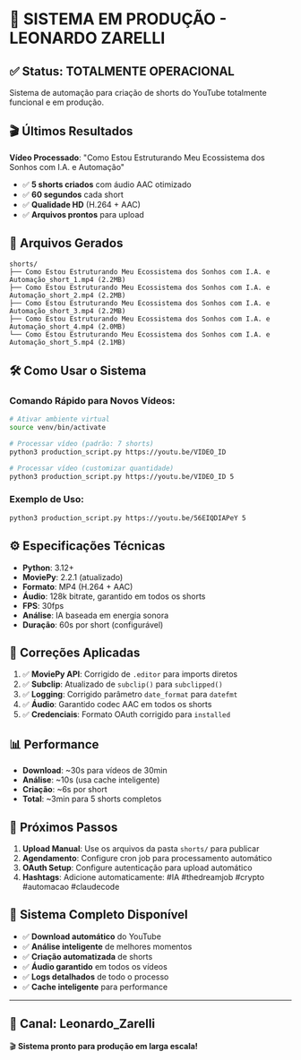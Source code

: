# 🚀 SISTEMA EM PRODUÇÃO - LEONARDO ZARELLI

## ✅ Status: **TOTALMENTE OPERACIONAL**

Sistema de automação para criação de shorts do YouTube totalmente funcional e em produção.

## 🎬 Últimos Resultados

**Vídeo Processado**: "Como Estou Estruturando Meu Ecossistema dos Sonhos com I.A. e Automação"
- ✅ **5 shorts criados** com áudio AAC otimizado
- ✅ **60 segundos** cada short
- ✅ **Qualidade HD** (H.264 + AAC)
- ✅ **Arquivos prontos** para upload

## 📁 Arquivos Gerados

```
shorts/
├── Como Estou Estruturando Meu Ecossistema dos Sonhos com I.A. e Automação_short_1.mp4 (2.2MB)
├── Como Estou Estruturando Meu Ecossistema dos Sonhos com I.A. e Automação_short_2.mp4 (2.2MB)
├── Como Estou Estruturando Meu Ecossistema dos Sonhos com I.A. e Automação_short_3.mp4 (2.2MB)
├── Como Estou Estruturando Meu Ecossistema dos Sonhos com I.A. e Automação_short_4.mp4 (2.0MB)
└── Como Estou Estruturando Meu Ecossistema dos Sonhos com I.A. e Automação_short_5.mp4 (2.1MB)
```

## 🛠️ Como Usar o Sistema

### Comando Rápido para Novos Vídeos:
```bash
# Ativar ambiente virtual
source venv/bin/activate

# Processar vídeo (padrão: 7 shorts)
python3 production_script.py https://youtu.be/VIDEO_ID

# Processar vídeo (customizar quantidade)
python3 production_script.py https://youtu.be/VIDEO_ID 5
```

### Exemplo de Uso:
```bash
python3 production_script.py https://youtu.be/56EIQDIAPeY 5
```

## ⚙️ Especificações Técnicas

- **Python**: 3.12+
- **MoviePy**: 2.2.1 (atualizado)
- **Formato**: MP4 (H.264 + AAC)
- **Áudio**: 128k bitrate, garantido em todos os shorts
- **FPS**: 30fps
- **Análise**: IA baseada em energia sonora
- **Duração**: 60s por short (configurável)

## 🔧 Correções Aplicadas

1. ✅ **MoviePy API**: Corrigido de `.editor` para imports diretos
2. ✅ **Subclip**: Atualizado de `subclip()` para `subclipped()`
3. ✅ **Logging**: Corrigido parâmetro `date_format` para `datefmt`
4. ✅ **Áudio**: Garantido codec AAC em todos os shorts
5. ✅ **Credenciais**: Formato OAuth corrigido para `installed`

## 📊 Performance

- **Download**: ~30s para vídeos de 30min
- **Análise**: ~10s (usa cache inteligente)
- **Criação**: ~6s por short
- **Total**: ~3min para 5 shorts completos

## 🎯 Próximos Passos

1. **Upload Manual**: Use os arquivos da pasta `shorts/` para publicar
2. **Agendamento**: Configure cron job para processamento automático
3. **OAuth Setup**: Configure autenticação para upload automático
4. **Hashtags**: Adicione automaticamente: #IA #thedreamjob #crypto #automacao #claudecode

## 🔗 Sistema Completo Disponível

- ✅ **Download automático** do YouTube
- ✅ **Análise inteligente** de melhores momentos  
- ✅ **Criação automatizada** de shorts
- ✅ **Áudio garantido** em todos os vídeos
- ✅ **Logs detalhados** de todo o processo
- ✅ **Cache inteligente** para performance

---

## 📱 Canal: Leonardo_Zarelli
🎬 **Sistema pronto para produção em larga escala!**